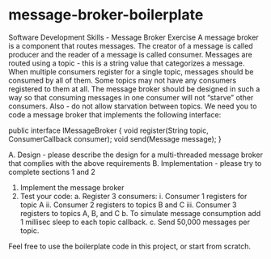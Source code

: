 # message-broker-boilerplate

Software Development Skills - Message Broker Exercise
A message broker is a component that routes messages.
The creator of a message is called producer​ and the reader of a message is called consumer.​ Messages are routed using a ​topic​ - this is a string value that categorizes a message.
When multiple consumers register for a single topic, messages should be consumed by all of them. Some topics may not have any consumers registered to them at all.
The message broker should be designed in such a way so that consuming messages in one consumer will not “starve” other consumers. Also - do not allow starvation between topics.
We need you to code a message broker that implements the following interface:

public interface ​IMessageBroker {
​void ​register(String topic, ConsumerCallback consumer);
​void ​send(Message message);
}

 A. Design - please describe the design for a multi-threaded message broker that complies with the above requirements
 B. Implementation - please try to complete sections 1 and 2
1. Implement the message broker
2. Test your code:
a. Register 3 consumers: 
i. Consumer 1 registers for topic A
ii. Consumer 2 registers to topics B and C
iii. Consumer 3 registers to topics A, B, and C
b. To simulate message consumption add 1 millisec sleep to each topic callback.
c. Send 50,000 messages per topic.

Feel free to use the boilerplate code in this project, or start from scratch.
